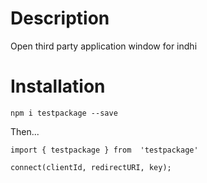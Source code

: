 # Description 

 Open third party application window for indhi

# Installation

`npm i testpackage --save`

Then...

```
import { testpackage } from  'testpackage'

connect(clientId, redirectURI, key);


```

